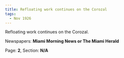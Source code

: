 ```yaml
---  
title: Refloating work continues on the Corozal  
tags:  
  - Nov 1926  
---  
```

  
Refloating work continues on the Corozal.  
  
Newspapers: **Miami Morning News or The Miami Herald**  
  
Page: **2**, Section: **N/A** 

